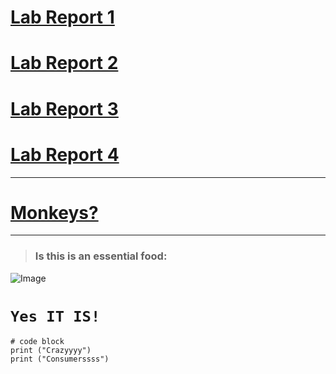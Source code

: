 # [Lab Report 1](https://vrajpurohit7.github.io/cse15l-lab-reports/lab-report-1-week-2.html)
# [Lab Report 2](https://vrajpurohit7.github.io/cse15l-lab-reports/lab-report-2-week-4.html)
# [Lab Report 3](https://vrajpurohit7.github.io/cse15l-lab-reports/lab-report-3-week-6.html)
# [Lab Report 4](https://vrajpurohit7.github.io/cse15l-lab-reports/lab-report-4-week-8.html)

___
# [Monkeys?](https://www.sciencedaily.com/releases/2019/10/191015115356.htm#:~:text=a%20new%20study.-,When%20it%20comes%20to%20being%20willing%20to%20explore%20more%20efficient,Georgia%20State%20University%20psychology%20researchers.)

---
> ### **Is this is an essential food:**

![Image](https://i.ndtvimg.com/i/2016-01/chocolate-dark-chocolate-chocolate-bars_650x488_61451973505.jpg)

# `Yes IT IS!`
```
# code block
print ("Crazyyyy")
print ("Consumerssss")
```
